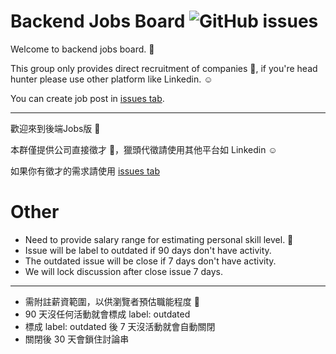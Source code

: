# Backend Jobs Board ![GitHub issues](https://img.shields.io/github/issues-raw/b2etw/jobs)
Welcome to backend jobs board. 🤗

This group only provides direct recruitment of companies 👀, if you're head hunter please use other platform like Linkedin. ☺️

You can create job post in [issues tab](https://github.com/b2etw/jobs/issues).

- - -

歡迎來到後端Jobs版 🤗

本群僅提供公司直接徵才 👀，獵頭代徵請使用其他平台如 Linkedin ☺️

如果你有徵才的需求請使用 [issues tab](https://github.com/b2etw/jobs/issues)

# Other
* Need to provide salary range for estimating personal skill level. 💪
* Issue will be label to outdated if 90 days don't have activity.
* The outdated issue will be close if 7 days don't have activity.
* We will lock discussion after close issue 7 days.
- - -
* 需附註薪資範圍，以供瀏覽者預估職能程度 💪
* 90 天沒任何活動就會標成 label: outdated
* 標成 label: outdated 後 7 天沒活動就會自動關閉
* 關閉後 30 天會鎖住討論串
